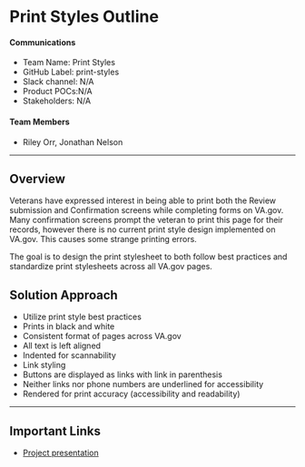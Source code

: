 # Print Styles Outline 

#### Communications
- Team Name: Print Styles 
- GitHub Label: print-styles
- Slack channel: N/A 
- Product POCs:N/A 
- Stakeholders: N/A 

#### Team Members

- Riley Orr, Jonathan Nelson 
---

## Overview
Veterans have expressed interest in being able to print both the Review submission and Confirmation screens while completing forms on VA.gov. Many confirmation screens prompt the veteran to print this page for their records, however there is no current print style design implemented on VA.gov. This causes some strange printing errors. 

The goal is to design the print stylesheet to both follow best practices and standardize print stylesheets across all VA.gov pages. 

## Solution Approach

- Utilize print style best practices
- Prints in black and white
- Consistent format of pages across VA.gov 
- All text is left aligned
- Indented for scannability 
- Link styling
- Buttons are displayed as links with link in parenthesis 
- Neither links nor phone numbers are underlined for accessibility 
- Rendered for print accuracy (accessibility and readability) 

---
   
## Important Links

- [Project presentation](https://github.com/department-of-veterans-affairs/va.gov-team/blob/master/products/print-styles/Print%20Styles%20Design%20Presentation.pdf)
